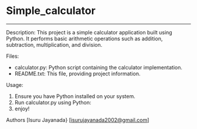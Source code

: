 # Simple_calculator
-------------------------

Description:
This project is a simple calculator application built using Python. It performs basic arithmetic operations such as addition, subtraction, multiplication, and division.

Files:
- calculator.py: Python script containing the calculator implementation.
- README.txt: This file, providing project information.

Usage:
1. Ensure you have Python installed on your system.
2. Run calculator.py using Python:
3. enjoy!

Authors
[Isuru Jayanada}
[isurujayanada2002@gmail.com]
